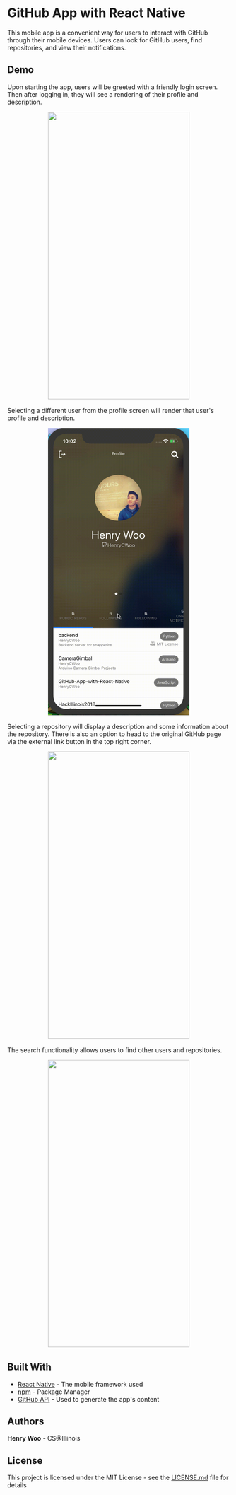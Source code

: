 # GitHub App with React Native

This mobile app is a convenient way for users to interact with GitHub through their mobile devices.
Users can look for GitHub users, find repositories, and view their notifications.

## Demo

Upon starting the app, users will be greeted with a friendly login screen. Then after logging in, they will see a rendering of their profile and description.
<p align="center">
<img src="./readme_resources/login_and_profile.gif" width="320" height="650" />
</p>


Selecting a different user from the profile screen will render that user's profile and description.
<p align="center">
<img src="./readme_resources/profile_change.gif" width="320" height="650" />
</p>


Selecting a repository will display a description and some information about the repository. There is also an option to head to the original GitHub page via the external link button in the top right corner.
<p align="center">
<img src="./readme_resources/repo.gif" width="320" height="650" />
</p>


The search functionality allows users to find other users and repositories.
<p align="center">
<img src="./readme_resources/search.gif" width="320" height="650" />
</p>

## Built With

* [React Native](https://facebook.github.io/react-native/) - The mobile framework used
* [npm](https://www.npmjs.com/) - Package Manager
* [GitHub API](https://developer.github.com/v3/) - Used to generate the app's content

## Authors

**Henry Woo** - CS@Illinois

## License

This project is licensed under the MIT License - see the [LICENSE.md](LICENSE.md) file for details
